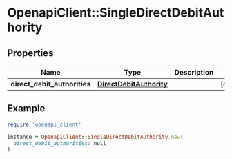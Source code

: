 # OpenapiClient::SingleDirectDebitAuthority

## Properties

| Name | Type | Description | Notes |
| ---- | ---- | ----------- | ----- |
| **direct_debit_authorities** | [**DirectDebitAuthority**](DirectDebitAuthority.md) |  | [optional] |

## Example

```ruby
require 'openapi_client'

instance = OpenapiClient::SingleDirectDebitAuthority.new(
  direct_debit_authorities: null
)
```

